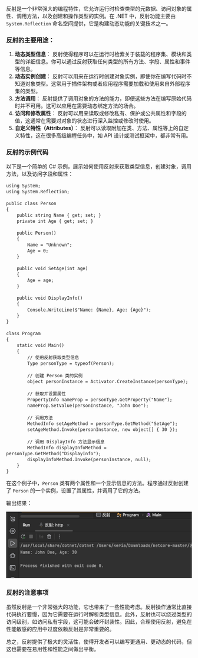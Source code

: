 反射是一个非常强大的编程特性，它允许运行时检查类型的元数据、访问对象的属性、调用方法，以及创建和操作类型的实例。在 .NET 中，反射功能主要由 `System.Reflection` 命名空间提供，它是构建动态功能的关键技术之一。

### 反射的主要用途：

1. **动态类型信息**： 反射使得程序可以在运行时检索关于装载的程序集、模块和类型的详细信息。你可以通过反射获取任何类型的所有方法、字段、属性和事件等信息。
2. **动态实例创建**： 反射可以用来在运行时创建对象实例，即使你在编写代码时不知道对象类型。这常用于插件架构或者应用程序需要加载和使用来自外部程序集的类型。
3. **方法调用**： 反射提供了调用对象的方法的能力，即便这些方法在编写原始代码时并不可用。这可以应用在需要动态绑定方法的场合。
4. **访问和修改属性**： 反射可以用来读取或修改私有、保护或公共属性和字段的值，这通常在需要对对象的状态进行深入监控或修改时使用。
5. **自定义特性（Attributes）**： 反射可以读取附加在类、方法、属性等上的自定义特性，这在很多高级编程任务中，如 API 设计或测试框架中，都非常有用。

### 反射的示例代码

以下是一个简单的 C# 示例，展示如何使用反射来获取类型信息，创建对象，调用方法，以及访问字段和属性：

```
using System;
using System.Reflection;

public class Person
{
    public string Name { get; set; }
    private int Age { get; set; }

    public Person()
    {
        Name = "Unknown";
        Age = 0;
    }

    public void SetAge(int age)
    {
        Age = age;
    }

    public void DisplayInfo()
    {
        Console.WriteLine($"Name: {Name}, Age: {Age}");
    }
}

class Program
{
    static void Main()
    {
        // 使用反射获取类型信息
        Type personType = typeof(Person);

        // 创建 Person 类的实例
        object personInstance = Activator.CreateInstance(personType);

        // 获取并设置属性
        PropertyInfo nameProp = personType.GetProperty("Name");
        nameProp.SetValue(personInstance, "John Doe");

        // 调用方法
        MethodInfo setAgeMethod = personType.GetMethod("SetAge");
        setAgeMethod.Invoke(personInstance, new object[] { 30 });

        // 调用 DisplayInfo 方法显示信息
        MethodInfo displayInfoMethod = personType.GetMethod("DisplayInfo");
        displayInfoMethod.Invoke(personInstance, null);
    }
}
```

在这个例子中，`Person` 类有两个属性和一个显示信息的方法。程序通过反射创建了 `Person` 的一个实例，设置了其属性，并调用了它的方法。

输出结果：

![image-20240410100541647](assets/image-20240410100541647.png)

### 反射的注意事项

虽然反射是一个非常强大的功能，它也带来了一些性能考虑。反射操作通常比直接代码执行要慢，因为它需要在运行时解析类型信息。此外，反射也可以绕过类型的访问级别，如访问私有字段，这可能会破坏封装性。因此，合理使用反射，避免在性能敏感的应用中过度依赖反射是非常重要的。

总之，反射提供了极大的灵活性，使得开发者可以编写更通用、更动态的代码，但这也需要在易用性和性能之间做出平衡。